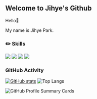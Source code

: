 <!--
**Jihye817/Jihye817** is a ✨ _special_ ✨ repository because its `README.md` (this file) appears on your GitHub profile.

Here are some ideas to get you started:

- 🔭 I’m currently working on ...
- 🌱 I’m currently learning ...
- 👯 I’m looking to collaborate on ...
- 🤔 I’m looking for help with ...
- 💬 Ask me about ...
- 📫 How to reach me: ...
- 😄 Pronouns: ...
- ⚡ Fun fact: ...
-->
## Welcome to Jihye's Github
Hello👋

My name is Jihye Park.


### ✏️ Skills
<img src="https://img.shields.io/badge/Java-000000?style=flat&logoColor=white"/> <img src="https://img.shields.io/badge/springboot-6DB33F?style=flat&logo=springboot&logoColor=white"/> <img src="https://img.shields.io/badge/JavaScript-F7DF1E?style=flat&logo=JavaScript&logoColor=white"/> <img src="https://img.shields.io/badge/Vue-4FC08D?style=flat&logo=Vue.js&logoColor=white"/>

### GitHub Activity
[![GitHub stats](https://github-readme-stats.vercel.app/api?username=Jihye817&show_icons=true)](https://github.com/anuraghazra/github-readme-stats)
![Top Langs](https://github-readme-stats.vercel.app/api/top-langs/?username=Jihye817&layout=compact)

![GitHub Profile Summary Cards](http://github-profile-summary-cards.vercel.app/api/cards/profile-details?username=Jihye817&theme=nord_bright)

<!-- [![Solved.ac프로필](http://mazassumnida.wtf/api/generate_badge?boj=stella817)](https://solved.ac/stella817) -->

